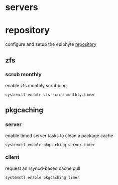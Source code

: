 servers
===

# repository

configure and setup the epiphyte [repository](https://github.com/epiphyte/repository)

## zfs

### scrub monthly

enable zfs monthly scrubbing
```
systemctl enable zfs-scrub-monthly.timer
```

## pkgcaching

### server

enable timed server tasks to clean a package cache
```
systemctl enable pkgcaching-server.timer
```

### client

request an rsyncd-based cache pull
```
systemctl enable pkgcaching.timer
```

